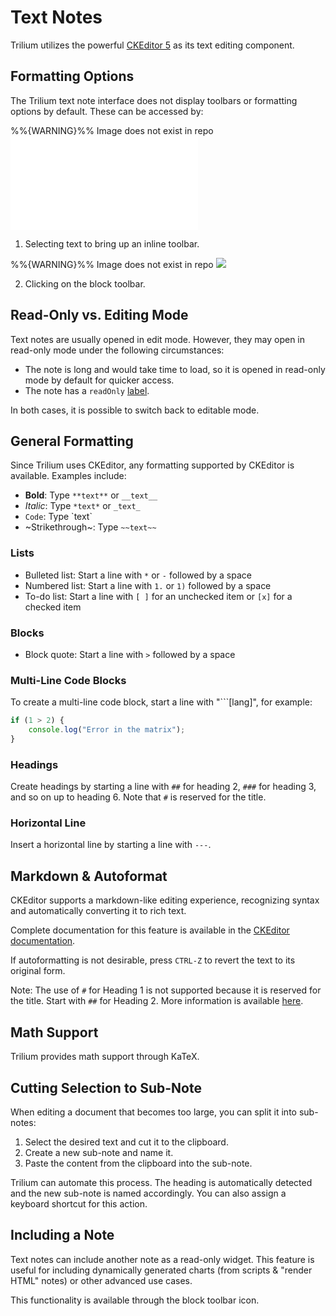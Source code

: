 # Text Notes

Trilium utilizes the powerful [CKEditor 5](https://ckeditor.com/ckeditor-5/) as its text editing component.

## Formatting Options

The Trilium text note interface does not display toolbars or formatting options by default. These can be accessed by:

%%{WARNING}%% Image does not exist in repo
![](api/images/aQT4C1G1rjUk/text-notes-formatting-inline.p)

1. Selecting text to bring up an inline toolbar.

%%{WARNING}%% Image does not exist in repo
![](api/images/aQT4C1G1rjUk/text-notes-formatting-block.pn)

2. Clicking on the block toolbar.


## Read-Only vs. Editing Mode

Text notes are usually opened in edit mode. However, they may open in read-only mode under the following circumstances:

- The note is long and would take time to load, so it is opened in read-only mode by default for quicker access.
- The note has a `readOnly` [label](attributes.md).

In both cases, it is possible to switch back to editable mode.

## General Formatting

Since Trilium uses CKEditor, any formatting supported by CKEditor is available. Examples include:

- **Bold**: Type `**text**` or `__text__`
- _Italic_: Type `*text*` or `_text_`
- `Code`: Type \`text\`
- ~Strikethrough~: Type `~~text~~`

### Lists

- Bulleted list: Start a line with `*` or `-` followed by a space
- Numbered list: Start a line with `1.` or `1)` followed by a space
- To-do list: Start a line with `[ ]` for an unchecked item or `[x]` for a checked item

### Blocks

- Block quote: Start a line with `>` followed by a space

### Multi-Line Code Blocks

To create a multi-line code block, start a line with "\`\`\`[lang]", for example:

```js
if (1 > 2) {
    console.log("Error in the matrix");
}
```

### Headings

Create headings by starting a line with `##` for heading 2, `###` for heading 3, and so on up to heading 6. Note that `#` is reserved for the title.

### Horizontal Line

Insert a horizontal line by starting a line with `---`.

## Markdown & Autoformat

CKEditor supports a markdown-like editing experience, recognizing syntax and automatically converting it to rich text.

Complete documentation for this feature is available in the [CKEditor documentation](https://ckeditor.com/docs/ckeditor5/latest/features/autoformat.html).

If autoformatting is not desirable, press `CTRL-Z` to revert the text to its original form.

Note: The use of `#` for Heading 1 is not supported because it is reserved for the title. Start with `##` for Heading 2. More information is available [here](https://ckeditor.com/docs/ckeditor5/latest/features/headings.html#heading-levels).

## Math Support

Trilium provides math support through KaTeX.

## Cutting Selection to Sub-Note

When editing a document that becomes too large, you can split it into sub-notes:

1. Select the desired text and cut it to the clipboard.
2. Create a new sub-note and name it.
3. Paste the content from the clipboard into the sub-note.

Trilium can automate this process. The heading is automatically detected and the new sub-note is named accordingly. You can also assign a keyboard shortcut for this action.

## Including a Note

Text notes can include another note as a read-only widget. This feature is useful for including dynamically generated charts (from scripts & "render HTML" notes) or other advanced use cases.

This functionality is available through the block toolbar icon.
